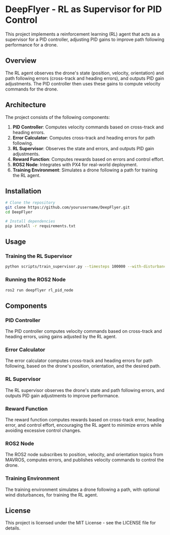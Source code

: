 # DeepFlyer - RL as Supervisor for PID Control

This project implements a reinforcement learning (RL) agent that acts as a supervisor for a PID controller, adjusting PID gains to improve path following performance for a drone.

## Overview

The RL agent observes the drone's state (position, velocity, orientation) and path following errors (cross-track and heading errors), and outputs PID gain adjustments. The PID controller then uses these gains to compute velocity commands for the drone.

## Architecture

The project consists of the following components:

1. **PID Controller**: Computes velocity commands based on cross-track and heading errors.
2. **Error Calculator**: Computes cross-track and heading errors for path following.
3. **RL Supervisor**: Observes the state and errors, and outputs PID gain adjustments.
4. **Reward Function**: Computes rewards based on errors and control effort.
5. **ROS2 Node**: Integrates with PX4 for real-world deployment.
6. **Training Environment**: Simulates a drone following a path for training the RL agent.

## Installation

```bash
# Clone the repository
git clone https://github.com/yourusername/DeepFlyer.git
cd DeepFlyer

# Install dependencies
pip install -r requirements.txt
```

## Usage

### Training the RL Supervisor

```bash
python scripts/train_supervisor.py --timesteps 100000 --with-disturbance
```

### Running the ROS2 Node

```bash
ros2 run deepflyer rl_pid_node
```

## Components

### PID Controller

The PID controller computes velocity commands based on cross-track and heading errors, using gains adjusted by the RL agent.

### Error Calculator

The error calculator computes cross-track and heading errors for path following, based on the drone's position, orientation, and the desired path.

### RL Supervisor

The RL supervisor observes the drone's state and path following errors, and outputs PID gain adjustments to improve performance.

### Reward Function

The reward function computes rewards based on cross-track error, heading error, and control effort, encouraging the RL agent to minimize errors while avoiding excessive control changes.

### ROS2 Node

The ROS2 node subscribes to position, velocity, and orientation topics from MAVROS, computes errors, and publishes velocity commands to control the drone.

### Training Environment

The training environment simulates a drone following a path, with optional wind disturbances, for training the RL agent.

## License

This project is licensed under the MIT License - see the LICENSE file for details.
